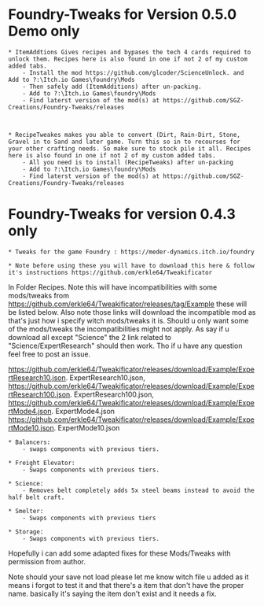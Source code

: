 # Foundry-Tweaks for Version 0.5.0 Demo only

    * ItemAddtions Gives recipes and bypases the tech 4 cards required to unlock them. Recipes here is also found in one if not 2 of my custom added tabs.
        - Install the mod https://github.com/glcoder/ScienceUnlock. and Add to ?:\Itch.io Games\foundry\Mods
        - Then safely add (ItemAdditions) after un-packing. 
        - Add to ?:\Itch.io Games\foundry\Mods
        - Find laterst version of the mod(s) at https://github.com/SGZ-Creations/Foundry-Tweaks/releases



    * RecipeTweakes makes you able to convert (Dirt, Rain-Dirt, Stone, Gravel in to Sand and later game. Turn this so in to recourses for your other crafting needs. So make sure to stock pile it all. Recipes here is also found in one if not 2 of my custom added tabs.
        - All you need is to install (RecipeTweaks) after un-packing
        - Add to ?:\Itch.io Games\foundry\Mods
        - Find laterst version of the mod(s) at https://github.com/SGZ-Creations/Foundry-Tweaks/releases

# Foundry-Tweaks for version 0.4.3 only

    * Tweaks for the game Foundry : https://meder-dynamics.itch.io/foundry

    * Note before using these you will have to download this here & follow it's instructions https://github.com/erkle64/Tweakificator

In Folder Recipes. Note this will have incompatibilities with some mods/tweaks from https://github.com/erkle64/Tweakificator/releases/tag/Example these will be listed below. Also note those links will download the incompatible mod as that's just how i specify witch mods/tweaks it is. Should u only want some of the mods/tweaks the incompatibilities might not apply. As say if u download all except "Science" the 2 link related to "Science/ExpertResearch" should then work. Tho if u have any question feel free to post an issue.

https://github.com/erkle64/Tweakificator/releases/download/Example/ExpertResearch10.json. ExpertResearch10.json,
https://github.com/erkle64/Tweakificator/releases/download/Example/ExpertResearch100.json. ExpertResearch100.json,
https://github.com/erkle64/Tweakificator/releases/download/Example/ExpertMode4.json. ExpertMode4.json
https://github.com/erkle64/Tweakificator/releases/download/Example/ExpertMode10.json. ExpertMode10.json

    * Balancers:
        - swaps components with previous tiers.

    * Freight Elevator:
        - Swaps components with previous tiers.

    * Science:
        - Removes belt completely adds 5x steel beams instead to avoid the half belt craft.

    * Smelter:
        - Swaps components with previous tiers

    * Storage:
        - Swaps components with previous tiers.


Hopefully i can add some adapted fixes for these Mods/Tweaks with permission from author.

Note should your save not load please let me know witch file u added as it means i forgot to test it and that there's a item that don't have the proper name. basically it's saying the item don't exist and it needs a fix.
